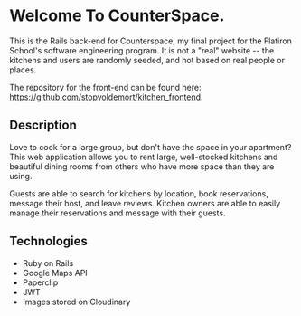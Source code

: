 # Welcome To CounterSpace.

This is the Rails back-end for Counterspace, my final project for the Flatiron School's software engineering program. It is not a "real" website -- the kitchens and users are randomly seeded, and not based on real people or places.

The repository for the front-end can be found here: https://github.com/stopvoldemort/kitchen_frontend.

## Description

Love to cook for a large group, but don't have the space in your apartment? This web application allows you to rent large, well-stocked kitchens and beautiful dining rooms from others who have more space than they are using.

Guests are able to search for kitchens by location, book reservations, message their host, and leave reviews. Kitchen owners are able to easily manage their reservations and message with their guests.

## Technologies

* Ruby on Rails
* Google Maps API
* Paperclip
* JWT
* Images stored on Cloudinary

